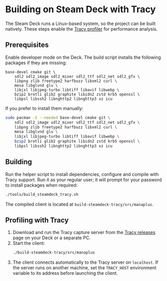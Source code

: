 # Building on Steam Deck with Tracy

The Steam Deck runs a Linux-based system, so the project can be built
natively. These steps enable the [Tracy profiler](https://github.com/wolfpld/tracy)
for performance analysis.

## Prerequisites

Enable developer mode on the Deck. The build script installs the following
packages if they are missing:

```
base-devel cmake git \
    sdl2 sdl2_image sdl2_mixer sdl2_ttf sdl2_net sdl2_gfx \
    libpng zlib freetype2 harfbuzz libxml2 curl \ 
    mesa libglvnd glu \ 
    libjxl libjpeg-turbo libtiff libavif libwebp \ 
    bzip2 brotli glib2 graphite libidn2 zstd krb5 openssl \
    libpsl libssh2 libnghttp2 libnghttp3 xz icu
```

If you prefer to install them manually:

```bash
sudo pacman -S --needed base-devel cmake git \
    sdl2 sdl2_image sdl2_mixer sdl2_ttf sdl2_net sdl2_gfx \
    libpng zlib freetype2 harfbuzz libxml2 curl \ 
    mesa libglvnd glu \ 
    libjxl libjpeg-turbo libtiff libavif libwebp \ 
    bzip2 brotli glib2 graphite libidn2 zstd krb5 openssl \
    libpsl libssh2 libnghttp2 libnghttp3 xz icu
```

## Building

Run the helper script to install dependencies, configure and compile with
Tracy support. Run it as your regular user; it will prompt for your password
to install packages when required:

```bash
./tools/build_steamdeck_tracy.sh
```

The compiled client is located at
`build-steamdeck-tracy/src/manaplus`.

## Profiling with Tracy

1. Download and run the Tracy capture server from the
   [Tracy releases](https://github.com/wolfpld/tracy/releases) page
   on your Deck or a separate PC.
2. Start the client:
   ```bash
   ./build-steamdeck-tracy/src/manaplus
   ```
3. The client connects automatically to the Tracy server on `localhost`.
   If the server runs on another machine, set the `TRACY_HOST`
   environment variable to its address before launching the client.
